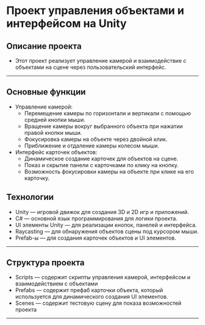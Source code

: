 # Проект управления объектами и интерфейсом на Unity
## Описание проекта
* Этот проект реализует управление камерой и взаимодействие с объектами на сцене через пользовательский интерфейс.
---
## Основные функции
* Управление камерой:
  * Перемещение камеры по горизонтали и вертикали с помощью средней кнопки мыши.
  * Вращение камеры вокруг выбранного объекта при нажатии правой кнопки мыши.
  * Фокусировка камеры на объекте через двойной клик.
  * Приближение и отдаление камеры колесом мыши.
* Интерфейс карточек объектов:
  * Динамическое создание карточек для объектов на сцене.
  * Показ и скрытие панели с карточками по клику на кнопку.
  * Возможность фокусировки камеры на объекте при клике на его карточку.
## Технологии
* Unity — игровой движок для создания 3D и 2D игр и приложений.
* C# — основной язык программирования для логики проекта.
* UI элементы Unity — для реализации кнопок, панелей и интерфейса.
* Raycasting — для обнаружения объектов сцены под курсором мыши.
* Prefab-ы — для создания карточек объектов и UI элементов.
---
## Структура проекта
* Scripts — содержит скрипты управления камерой, интерфейсом и взаимодействием с объектами
* Prefabs — содержит префаб карточки объекта, который используется для динамического создания UI элементов.
* Scenes — содержит тестовую сцену для показа возможностей проекта
---
